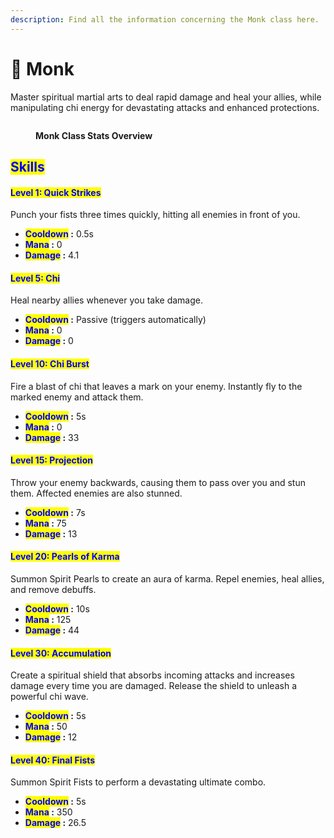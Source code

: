 ```yaml
---
description: Find all the information concerning the Monk class here.
---
```


# 🙇 Monk

Master spiritual martial arts to deal rapid damage and heal your allies, while manipulating chi energy for devastating attacks and enhanced protections.

<figure><img src="../../.gitbook/assets/Capture d&#x27;écran 2024-12-03 124726.png" alt=""><figcaption><p><strong>Monk Class Stats Overview</strong></p></figcaption></figure>

## <mark style="color:blue;">Skills</mark>

#### <mark style="color:blue;">**Level 1: Quick Strikes**</mark> <a href="#niveau-1-frappes-rapides" id="niveau-1-frappes-rapides"></a>

Punch your fists three times quickly, hitting all enemies in front of you.

* <mark style="color:blue;">**Cooldown**</mark>**&#x20;:** 0.5s
* <mark style="color:blue;">**Mana**</mark>**&#x20;:** 0
* <mark style="color:blue;">**Damage**</mark>**&#x20;:** 4.1

#### <mark style="color:blue;">**Level 5: Chi**</mark> <a href="#niveau-5-chi" id="niveau-5-chi"></a>

Heal nearby allies whenever you take damage.

* <mark style="color:blue;">**Cooldown**</mark>**&#x20;:** Passive (triggers automatically)
* <mark style="color:blue;">**Mana**</mark>**&#x20;:** 0
* <mark style="color:blue;">**Damage**</mark>**&#x20;:** 0

#### <mark style="color:blue;">**Level 10: Chi Burst**</mark> <a href="#niveau-10-eclat-de-chi" id="niveau-10-eclat-de-chi"></a>

Fire a blast of chi that leaves a mark on your enemy. Instantly fly to the marked enemy and attack them.

* <mark style="color:blue;">**Cooldown**</mark>**&#x20;:** 5s
* <mark style="color:blue;">**Mana**</mark>**&#x20;:** 0
* <mark style="color:blue;">**Damage**</mark>**&#x20;:** 33

#### <mark style="color:blue;">**Level 15: Projection**</mark> <a href="#niveau-15-projection" id="niveau-15-projection"></a>

Throw your enemy backwards, causing them to pass over you and stun them. Affected enemies are also stunned.

* <mark style="color:blue;">**Cooldown**</mark>**&#x20;:** 7s
* <mark style="color:blue;">**Mana**</mark>**&#x20;:** 75
* <mark style="color:blue;">**Damage**</mark>**&#x20;:** 13

#### <mark style="color:blue;">**Level 20: Pearls of Karma**</mark> <a href="#niveau-20-perles-de-karma" id="niveau-20-perles-de-karma"></a>

Summon Spirit Pearls to create an aura of karma. Repel enemies, heal allies, and remove debuffs.

* <mark style="color:blue;">**Cooldown**</mark>**&#x20;:** 10s
* <mark style="color:blue;">**Mana**</mark>**&#x20;:** 125
* <mark style="color:blue;">**Damage**</mark>**&#x20;:** 44

#### <mark style="color:blue;">**Level 30: Accumulation**</mark> <a href="#niveau-30-accumulation" id="niveau-30-accumulation"></a>

Create a spiritual shield that absorbs incoming attacks and increases damage every time you are damaged. Release the shield to unleash a powerful chi wave.

* <mark style="color:blue;">**Cooldown**</mark>**&#x20;:** 5s
* <mark style="color:blue;">**Mana**</mark>**&#x20;:** 50
* <mark style="color:blue;">**Damage**</mark>**&#x20;:** 12

#### <mark style="color:blue;">**Level 40: Final Fists**</mark> <a href="#niveau-40-poings-final" id="niveau-40-poings-final"></a>

Summon Spirit Fists to perform a devastating ultimate combo.

* <mark style="color:blue;">**Cooldown**</mark>**&#x20;:** 5s
* <mark style="color:blue;">**Mana**</mark>**&#x20;:** 350
* <mark style="color:blue;">**Damage**</mark>**&#x20;:** 26.5
